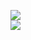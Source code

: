 [![](https://img.shields.io/badge/Made%20With-Github%20Spray-lightgrey.svg?style=for-the-badge&logo=github)](https://github.com/Annihil/github-spray#2166)  
[![](https://i.imgur.com/2DrTn0Z.gif)](https://github.com/Annihil/github-spray)